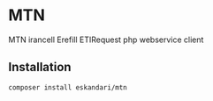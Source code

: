# MTN
MTN irancell Erefill ETIRequest php webservice client

## Installation
`
composer install eskandari/mtn
`
